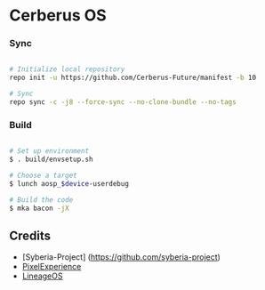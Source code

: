 # Cerberus OS #

### Sync ###

```bash

# Initialize local repository
repo init -u https://github.com/Cerberus-Future/manifest -b 10

# Sync
repo sync -c -j8 --force-sync --no-clone-bundle --no-tags
```

### Build ###

```bash

# Set up environment
$ . build/envsetup.sh

# Choose a target
$ lunch aosp_$device-userdebug

# Build the code
$ mka bacon -jX
```

## Credits
-  [Syberia-Project] (https://github.com/syberia-project)
-  [PixelExperience](https://github.com/PixelExperience)
-  [LineageOS](http://GitHub.com/LineageOS)
